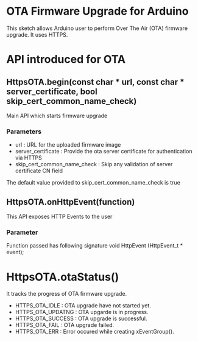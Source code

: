 # OTA Firmware Upgrade for Arduino
This sketch allows Arduino user to perform Over The Air (OTA) firmware upgrade. It uses HTTPS.
 
# API introduced for OTA

## HttpsOTA.begin(const char * url, const char * server_certificate, bool skip_cert_common_name_check) 

Main API which starts firmware upgrade

### Parameters
* url : URL for the uploaded firmware image
* server_certificate : Provide the ota server certificate for authentication via HTTPS
* skip_cert_common_name_check : Skip any validation of server certificate CN field 

The default value provided to skip_cert_common_name_check is true

## HttpsOTA.onHttpEvent(function)

This API exposes HTTP Events to the user

### Parameter
Function passed has following signature 
void HttpEvent (HttpEvent_t * event);

# HttpsOTA.otaStatus()

It tracks the progress of OTA firmware upgrade.
* HTTPS_OTA_IDLE : OTA upgrade have not started yet.
* HTTPS_OTA_UPDATNG : OTA upgarde is in progress.
* HTTPS_OTA_SUCCESS : OTA upgrade is successful.
* HTTPS_OTA_FAIL : OTA upgrade failed.
* HTTPS_OTA_ERR : Error occured while creating xEventGroup().
